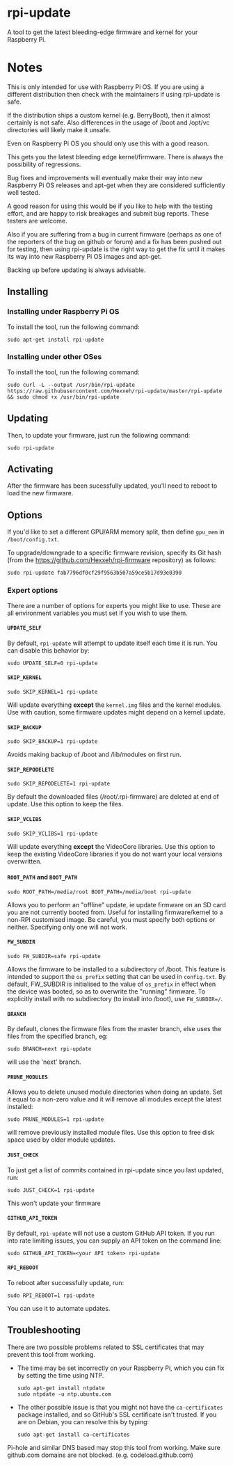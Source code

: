 # rpi-update

A tool to get the latest bleeding-edge firmware and kernel for your Raspberry Pi.

# Notes

This is only intended for use with Raspberry Pi OS. If you are using a different
distribution then check with the maintainers if using rpi-update is safe.

If the distribution ships a custom kernel (e.g. BerryBoot), then it almost certainly is not
safe. Also differences in the usage of /boot and /opt/vc directories will
likely make it unsafe.

Even on Raspberry Pi OS you should only use this with a good reason.

This gets you the latest bleeding edge kernel/firmware.
There is always the possibility of regressions.

Bug fixes and improvements will eventually make their way into new Raspberry Pi OS
releases and apt-get when they are considered sufficiently well tested.

A good reason for using this would be if you like to help with the testing effort,
and are happy to risk breakages and submit bug reports. These testers are welcome.

Also if you are suffering from a bug in current firmware (perhaps as one of
the reporters of the bug on github or forum) and a fix has been pushed out for
testing, then using rpi-update is the right way to get the fix until it makes
its way into new Raspberry Pi OS images and apt-get.

Backing up before updating is always advisable.

## Installing

### Installing under Raspberry Pi OS
 
To install the tool, run the following command:

    sudo apt-get install rpi-update

### Installing under other OSes

To install the tool, run the following command:

    sudo curl -L --output /usr/bin/rpi-update https://raw.githubusercontent.com/Hexxeh/rpi-update/master/rpi-update && sudo chmod +x /usr/bin/rpi-update

## Updating

Then, to update your firmware, just run the following command:

    sudo rpi-update

## Activating

After the firmware has been sucessfully updated, you'll need to reboot to load
the new firmware.

## Options

If you'd like to set a different GPU/ARM memory split, then define `gpu_mem` in
`/boot/config.txt`.

To upgrade/downgrade to a specific firmware revision, specify its Git hash
(from the https://github.com/Hexxeh/rpi-firmware repository) as follows:

    sudo rpi-update fab7796df0cf29f9563b507a59ce5b17d93e0390

### Expert options

There are a number of options for experts you might like to use.  These are all
environment variables you must set if you wish to use them.

#### `UPDATE_SELF`

By default, `rpi-update` will attempt to update itself each time it is run.
You can disable this behavior by:

    sudo UPDATE_SELF=0 rpi-update

#### `SKIP_KERNEL`

    sudo SKIP_KERNEL=1 rpi-update

Will update everything **except** the `kernel.img` files and the kernel modules.
Use with caution, some firmware updates might depend on a kernel update.

#### `SKIP_BACKUP`

    sudo SKIP_BACKUP=1 rpi-update

Avoids making backup of /boot and /lib/modules on first run.

#### `SKIP_REPODELETE`

    sudo SKIP_REPODELETE=1 rpi-update

By default the downloaded files (/root/.rpi-firmware) are deleted at end of update.
Use this option to keep the files.

#### `SKIP_VCLIBS`

    sudo SKIP_VCLIBS=1 rpi-update

Will update everything **except** the VideoCore libraries.
Use this option to keep the existing VideoCore libraries if you do not want your
local versions overwritten.

#### `ROOT_PATH` and `BOOT_PATH`

    sudo ROOT_PATH=/media/root BOOT_PATH=/media/boot rpi-update

Allows you to perform an "offline" update, ie update firmware on an SD card you
are not currently booted from. Useful for installing firmware/kernel to a
non-RPI customised image. Be careful, you must specify both options or neither.
Specifying only one will not work.

#### `FW_SUBDIR`

    sudo FW_SUBDIR=safe rpi-update

Allows the firmware to be installed to a subdirectory of /boot. This feature is
intended to support the `os_prefix` setting that can be used in `config.txt`.
By default, FW_SUBDIR is initialised to the value of `os_prefix` in effect when
the device was booted, so as to overwrite the "running" firmware. To explicitly
install with no subdirectory (to install into /boot), use `FW_SUBDIR=/`.

#### `BRANCH`

By default, clones the firmware files from the master branch, else uses the files
from the specified branch, eg:

    sudo BRANCH=next rpi-update

will use the 'next' branch.

#### `PRUNE_MODULES`

Allows you to delete unused module directories when doing an update. Set it equal to a non-zero value and it will remove all modules except the latest installed:

    sudo PRUNE_MODULES=1 rpi-update

will remove previously installed module files. Use this option to free disk space used by older module updates.

#### `JUST_CHECK`

To just get a list of commits contained in rpi-update since you last updated, run:

    sudo JUST_CHECK=1 rpi-update

This won't update your firmware

#### `GITHUB_API_TOKEN`

By default, `rpi-update` will not use a custom GitHub API token. If you run into rate limiting issues, you can supply an API token on the command line:

	sudo GITHUB_API_TOKEN=<your API token> rpi-update

#### `RPI_REBOOT`

To reboot after successfully update, run:

    sudo RPI_REBOOT=1 rpi-update

You can use it to automate updates.

## Troubleshooting

There are two possible problems related to SSL certificates that may prevent
this tool from working.

-   The time may be set incorrectly on your Raspberry Pi, which you can fix
    by setting the time using NTP.

        sudo apt-get install ntpdate
        sudo ntpdate -u ntp.ubuntu.com

-   The other possible issue is that you might not have the `ca-certificates`
    package installed, and so GitHub's SSL certificate isn't trusted. If you are
    on Debian, you can resolve this by typing:

        sudo apt-get install ca-certificates

Pi-hole and similar DNS based may stop this tool from working.
Make sure github.com domains are not blocked. (e.g. codeload.github.com)
